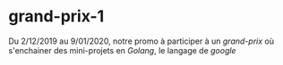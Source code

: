 # grand-prix-1
Du 2/12/2019 au 9/01/2020, notre promo à participer à un *grand-prix* où s'enchainer des mini-projets en *Golang*, le langage de *google*
